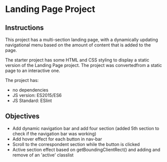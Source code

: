 # Landing Page Project

## Instructions
This project has a multi-section landing page, with a dynamically updating navigational menu based on the amount of content that is added to the page.

The starter project has some HTML and CSS styling to display a static version of the Landing Page project. The project was convertedfrom a static page to an interactive one.

The project has: 
- no dependencies
- JS version: ES2015/ES6
- JS Standard: ESlint 

## Objectives 

- Add dynamic navigation bar and add four section (added 5th section to check if the navigation bar was working)
- Add hover effect for each button in nav-bar
- Scroll to the correspondent section while the button is clicked
- Active section effect based on getBoundingClientRect() and adding and remove of an 'active' classlist 

